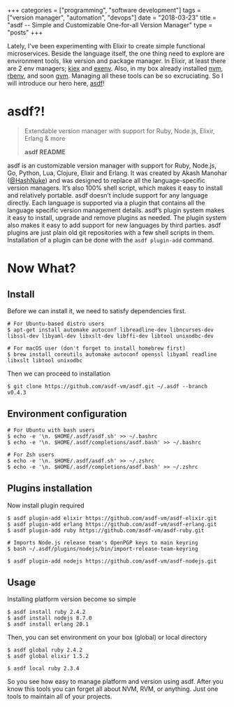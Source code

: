 +++
categories = ["programming", "software development"]
tags = ["version manager", "automation", "devops"]
date = "2018-03-23"
title = "asdf -- Simple and Customizable One-for-all Version Manager"
type = "posts"
+++

Lately, I've been experimenting with Elixir to create simple functional microservices. Beside the language itself, the one thing need to explore are environment tools, like version and package manager. In Elixir, at least there are 2 env managers; [kiex](https://github.com/taylor/kiex) and [exenv](https://github.com/mururu/exenv). Also, in my box already installed [nvm](https://github.com/creationix/nvm), [rbenv](https://github.com/rbenv/rbenv), and soon [gvm](https://github.com/moovweb/gvm). Managing all these tools can be so excruciating. So I will introduce our hero here, [asdf](http://github.com/asdf-vm/asdf)!

# asdf?!

> Extendable version manager with support for Ruby, Node.js, Elixir, Erlang & more
>
> **asdf README**

asdf is an customizable version manager with support for Ruby, Node.js, Go, Python, Lua, Clojure, Elixir and Erlang. It was created by Akash Manohar ([@HashNuke](http://github.com/HashNuke)) and was designed to replace all the language-specific version managers. It’s also 100% shell script, which makes it easy to install and relatively portable. asdf doesn’t include support for any language directly. Each language is supported via a plugin that contains all the language specific version management details. asdf’s plugin system makes it easy to install, upgrade and remove plugins as needed. The plugin system also makes it easy to add support for new languages by third parties. asdf plugins are just plain old git repositories with a few shell scripts in them. Installation of a plugin can be done with the `asdf plugin-add` command.

# Now What?

## Install

Before we can install it, we need to satisfy dependencies first.

```
# For Ubuntu-based distro users
$ apt-get install automake autoconf libreadline-dev libncurses-dev libssl-dev libyaml-dev libxslt-dev libffi-dev libtool unixodbc-dev

# For macOS user (don't forget to install homebrew first)
$ brew install coreutils automake autoconf openssl libyaml readline libxslt libtool unixodbc
```

Then we can proceed to installation

```
$ git clone https://github.com/asdf-vm/asdf.git ~/.asdf --branch v0.4.3
```

## Environment configuration

```
# For Ubuntu with bash users
$ echo -e '\n. $HOME/.asdf/asdf.sh' >> ~/.bashrc
$ echo -e '\n. $HOME/.asdf/completions/asdf.bash' >> ~/.bashrc

# For Zsh users
$ echo -e '\n. $HOME/.asdf/asdf.sh' >> ~/.zshrc
$ echo -e '\n. $HOME/.asdf/completions/asdf.bash' >> ~/.zshrc
```

## Plugins installation

Now install plugin required

```
$ asdf plugin-add elixir https://github.com/asdf-vm/asdf-elixir.git
$ asdf plugin-add erlang https://github.com/asdf-vm/asdf-erlang.git
$ asdf plugin-add ruby https://github.com/asdf-vm/asdf-ruby.git

# Imports Node.js release team's OpenPGP keys to main keyring
$ bash ~/.asdf/plugins/nodejs/bin/import-release-team-keyring

$ asdf plugin-add nodejs https://github.com/asdf-vm/asdf-nodejs.git
```

## Usage

Installing platform version become so simple

```
$ asdf install ruby 2.4.2
$ asdf install nodejs 8.7.0
$ asdf install erlang 20.1
```

Then, you can set environment on your box (global) or local directory

```
$ asdf global ruby 2.4.2
$ asdf global elixir 1.5.2

$ asdf local ruby 2.3.4
```

So you see how easy to manage platform and version using asdf. After you know this tools you can forget all about NVM, RVM, or anything. Just one tools to maintain all of your projects.

